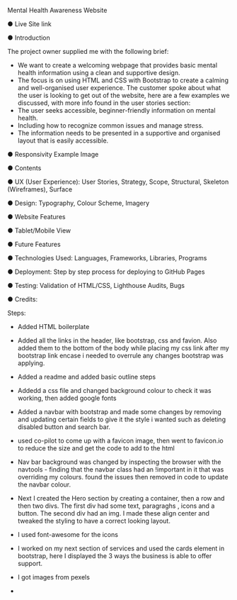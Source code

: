 Mental Health Awareness Website

● Live Site link

● Introduction

The project owner supplied me with the following brief:
- We want to create a welcoming webpage that provides basic mental health information using a clean and supportive design.
- The focus is on using HTML and CSS with Bootstrap to create a calming and well-organised user experience.
The customer spoke about what the user is looking to get out of the website, here are a few examples we discussed, with more info found in the user stories section:
- The user seeks accessible, beginner-friendly information on mental health.
- Including how to recognize common issues and manage stress.
- The information needs to be presented in a supportive and organised layout that is easily accessible.

  
● Responsivity Example Image


● Contents


● UX (User Experience): User Stories, Strategy, Scope, Structural, Skeleton (Wireframes), Surface


● Design: Typography, Colour Scheme, Imagery


● Website Features


● Tablet/Mobile View


● Future Features


● Technologies Used: Languages, Frameworks, Libraries, Programs


● Deployment: Step by step process for deploying to GitHub Pages


● Testing: Validation of HTML/CSS, Lighthouse Audits, Bugs


● Credits:

Steps:

- Added HTML boilerplate

- Added all the links in the header, like bootstrap, css and favion. Also added them to the bottom of the body while placing my css link after my bootstrap link encase i needed to overrule any changes bootstrap was applying.

- Added a readme and added basic outline steps

- Addedd a css file and changed background colour to check it was working, then added google fonts

- Added a navbar with bootstrap and made some changes by removing and updating certain fields to give it the style i wanted such as deleting disabled button and search bar.

- used co-pilot to come up with a favicon image, then went to favicon.io to reduce the size and get the code to add to the html

- Nav bar background was changed by inspecting the browser with the navtools - finding that the navbar class had an !important in it that was overriding my colours. found the issues then removed in code to update the navbar colour.

- Next I created the Hero section by creating a container, then a row and then two divs. The first div had some text, paragraghs , icons and a button. The second div had an img. I made these align center and tweaked the styling to have a correct looking layout.

- I used font-awesome for the icons 

- I worked on my next section of services and used the cards element in bootstrap, here I displayed the 3 ways the business is able to offer support.

- I got images from pexels

- 